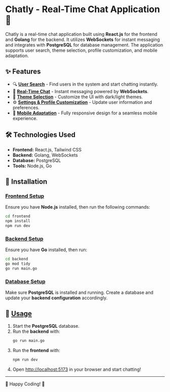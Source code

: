 # Chatly - Real-Time Chat Application 🚀

Chatly is a real-time chat application built using **React.js** for the frontend and **Golang** for the backend. It utilizes **WebSockets** for instant messaging and integrates with **PostgreSQL** for database management. The application supports user search, theme selection, profile customization, and mobile adaptation.

## ✨ Features
- 🔍 **[User Search](#features)** - Find users in the system and start chatting instantly.
- 💬 **[Real-Time Chat](#features)** - Instant messaging powered by **WebSockets**.
- 🎨 **[Theme Selection](#features)** - Customize the UI with dark/light themes.
- ⚙️ **[Settings & Profile Customization](#features)** - Update user information and preferences.
- 📱 **[Mobile Adaptation](#features)** - Fully responsive design for a seamless mobile experience.

## 🛠 Technologies Used
- **Frontend:** React.js, Tailwind CSS
- **Backend:** Golang, WebSockets
- **Database:** PostgreSQL
- **Tools:** Node.js, Go

## 🔧 Installation
### [Frontend Setup](#frontend-setup)
Ensure you have **Node.js** installed, then run the following commands:

```bash
cd frontend
npm install
npm run dev
```

### [Backend Setup](#backend-setup)
Ensure you have **Go** installed, then run:

```bash
cd backend
go mod tidy
go run main.go
```

### [Database Setup](#database-setup)
Make sure **PostgreSQL** is installed and running. Create a database and update your **backend configuration** accordingly.

## 🚀 [Usage](#usage)
1. Start the **PostgreSQL** database.
2. Run the **backend** with:
   ```bash
   go run main.go
   ```
3. Run the **frontend** with:
   ```bash
   npm run dev
   ```
4. Open [http://localhost:5173](http://localhost:5173) in your browser and start chatting!

---

🚀 Happy Coding! 🎉

